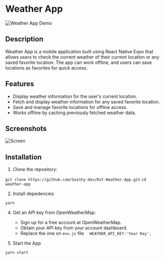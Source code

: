 # Weather App

![Weather App Demo](demo.gif)

## Description

Weather App is a mobile application built using React Native Expo that allows users to check the current weather of their current location or any saved favorite location. The app can work offline, and users can save locations as favorites for quick access.

## Features

- Display weather information for the user's current location.
- Fetch and display weather information for any saved favorite location.
- Save and manage favorite locations for offline access.
- Works offline by caching previously fetched weather data.

## Screenshots
![Screen](https://drive.google.com/uc?export=view&id=12L_eYopP_2Cq4t44F-nRYx927lOKP2E3)

## Installation

1. Clone the repository:


`git clone https://github.com/Sainty-dev/Dvt-Weather-App.git`
`cd weather-app`

2. Install depedencies
   
`yarn`

4. Get an API key from OpenWeatherMap:
   
    - Sign up for a free account at OpenWeatherMap.
    - Obtain your API key from your account dashboard.
    - Replace the one on `env.js` file
`  WEATHER_API_KEY:'Your Key',`

6. Start the App
   
`yarn start`
